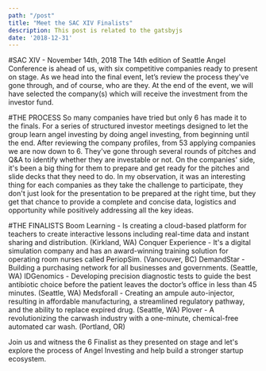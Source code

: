 ```yaml
---
path: "/post"
title: "Meet the SAC XIV Finalists"
description: This post is related to the gatsbyjs
date: '2018-12-31'
---
```




#SAC XIV - November 14th, 2018
The 14th edition of Seattle Angel Conference is ahead of us, with six competitive companies ready to present 
on stage. As we head into the final event, let’s review the process they've gone through, and of course, who 
are they. At the end of the event, we will have selected the company(s) which will receive the investment 
from the investor fund. 

#THE PROCESS
So many companies have tried but only 6 has made it to the finals. For a series of structured investor meetings
designed to let the group learn angel investing by doing angel investing, from beginning until the end. After
reviewing the company profiles, from 53 applying companies we are now down to 6. They've gone through 
several rounds of pitches and Q&A to identify whether they are investable or not.
 On the companies' side, it's been a big thing for them to prepare and get ready for the pitches and slide decks 
that they need to do. In my observation, it was an interesting thing for each companies as they take the challenge 
to participate, they don't just look for the presentation to be prepared at the right time, but they get that chance 
to provide a complete and concise data, logistics and opportunity while positively addressing all the key ideas.

#THE FINALISTS
Boom Learning - Is creating a cloud-based platform for teachers to create interactive lessons including real-time 
data and instant sharing and distribution. (Kirkland, WA)
Conquer Experience - It's a digital simulation company and has an award-winning training solution for operating 
room nurses called PeriopSim. (Vancouver, BC)
DemandStar - Building a purchasing network for all businesses and governments. (Seattle, WA)
IDGenomics - Developing precision diagnostic tests to guide the best antibiotic choice before the patient leaves 
the doctor’s office in less than 45 minutes. (Seattle, WA)
Medsforall - Creating an ampule auto-injector, resulting in affordable manufacturing, a streamlined regulatory 
pathway, and the ability to replace expired drug. (Seattle, WA) 
Plover - A revolutionizing the carwash industry with a one-minute, chemical-free automated car wash. 
(Portland, OR)

Join us and witness the 6 Finalist as they presented on stage and let's explore the process of Angel Investing and 
help build a stronger startup ecosystem.